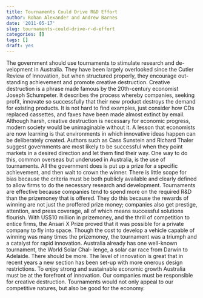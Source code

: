 ```yaml
---
title: Tournaments Could Drive R&D Effort
author: Rohan Alexander and Andrew Barnes
date: '2011-05-17'
slug: tournaments-could-drive-r-d-effort
categories: []
tags: []
draft: yes
---
```


The government should use tournaments to stimulate research and de- velopment in Australia. They have been largely overlooked since the Cutler Review of Innovation, but when structured properly, they encourage out- standing achievement and promote creative destruction.
Creative destruction is a phrase made famous by the 20th-century economist Joseph Schumpeter. It describes the process whereby companies, seeking profit, innovate so successfully that their new product destroys the demand for existing products.
It is not hard to find examples, just consider how CDs replaced cassettes, and faxes have been made almost extinct by email. Although harsh, creative destruction is necessary for economic progress, modern society would be unimaginable without it.
A lesson that economists are now learning is that environments in which innovative ideas happen can be deliberately created. Authors such as Cass Sunstein and Richard Thaler suggest governments are most likely to be successful when they point markets in a desired direction and let them find their way.
One way to do this, common overseas but underused in Australia, is the use of tournaments. All the government does is put up a prize for a specific achievement, and then wait to crown the winner. There is little scope for bias because the criteria must be both publicly available and clearly defined to allow firms to do the necessary research and development.
Tournaments are effective because companies tend to spend more on the required R&D than the prizemoney that is offered. They do this because the rewards of winning are not just the proffered prize money; companies also get prestige, attention, and press coverage, all of which means successful solutions flourish.
With US$10 million in prizemoney, and the thrill of competition to entice firms, the Ansari X Prize proved that it was possible for a private company to fly into space. Though the cost to develop a vehicle capable of winning was many times the prizemoney, the tournament was a triumph and a catalyst for rapid innovation.
Australia already has one well-known tournament, the World Solar Chal- lenge, a solar car race from Darwin to Adelaide. There should be more. The level of innovation is great that in recent years a new section has been set-up with more onerous design restrictions.
To enjoy strong and sustainable economic growth Australia must be at the forefront of innovation. Our companies must be responsible for creative destruction. Tournaments would not only appeal to our competitive natures, but also be good for the economy.
